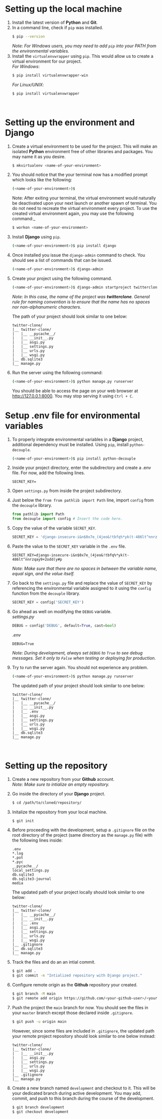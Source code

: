 # Setting up the local machine

1. Install the latest version of **Python** and **Git**.
2. In a command line, check if `pip` was installed.
   ```bash
   $ pip --version
   ```
   *Note: For Windows users, you may need to add `pip` into your PATH from the environmental variables.*
3. Install the `virtualenvwrapper` using `pip`. This would allow us to create a virtual environment for our project.<br>
   _For Windows_:
   ```bash
   $ pip install virtualenvwrapper-win
   ```
   _For Linux/UNIX_:
   ```bash
   $ pip install virtualenvwrapper
   ```
   <br>

# Setting up the environment and Django

1. Create a virtual environment to be used for the project. This will make an isolated **Python** environment free of other libraries and packages. You may name it as you desire.
   ```bash
   $ mkvirtualenv <name-of-your-environment>
   ```
2. You should notice that the your terminal now has a modified prompt which looks like the following:
   ```bash
   (<name-of-your-environment>)$
   ```
   Note: After exiting your terminal, the virtual environment would naturally be deactivated upon your next launch or another spawn of terminal. You do not need to recreate the virtual environment every project. To use the created virtual environment again, you may use the following command:\_
   ```bash
   $ workon <name-of-your-environment>
   ```
3. Install **Django** using `pip`.
   ```bash
   (<name-of-your-environment>)$ pip install django
   ```
4. Once installed you issue the `django-admin` command to check. You should see a list of commands that can be issued.
   ```bash
   (<name-of-your-environment>)$ django-admin
   ```
5. Create your project using the following command.
   ```bash
   (<name-of-your-environment>)$ django-admin startproject twitterclone
   ```
   _Note: In this case, the name of the project was **twitterclone**. General rule for naming convention is to ensure that the name has no spaces nor non-alphanumeric characters._
   
   The path of your project should look similar to one below:
   ```
   twitter-clone/
   |__ twitter-clone/
   |   |__ __pycache__/
   |   |__ __init__.py
   |   |__ asgi.py
   |   |__ settings.py
   |   |__ urls.py
   |   |__ wsgi.py
   |__ db.sqlite3
   |__ manage.py
   ```
6. Run the server using the following command:

   ```bash
   (<name-of-your-environment>)$ python manage.py runserver
   ```
   You should be able to access the page on your web browser at http://127.0.0.1:8000. You may stop serving it using `Ctrl + C`.
   <br>

# Setup .env file for environmental variables
1. To properly integrate environmental variables in a **Django** project, additional dependency must be installed. Using `pip`, install `python-decouple`.
   ```bash
   (<name-of-your-environment>)$ pip install python-decouple
   ```
2. Inside your project directory, enter the subdirectory and create a .env file. For now, add the following lines.
   ```
   SECRET_KEY=
   ```
3. Open `settings.py` from inside the project subdirectory.
4. Just below the `from from pathlib import Path` line, import `config` from the `decouple` library.
   ```python
   from pathlib import Path
   from decouple import config # Insert the code here. 
   ```
5. Copy the value of the variable `SECRET_KEY`.
   ```python
   SECRET_KEY = 'django-insecure-i&n$0x7e_(4jeo&!tbfq%*yk(t-486lt^nnrzqay9+2odd(y#p'
   ```
6. Paste the value to the `SECRET_KEY` variable in the `.env` file.
   ```
   SECRET_KEY=django-insecure-i&n$0x7e_(4jeo&!tbfq%*yk(t-486lt^nnrzqay9+2odd(y#p
   ```
   *Note: Make sure that there are no spaces in between the variable name, equal sign, and the value itself.*
7. Go back to the `settings.py` file and replace the value of `SECRET_KEY` by referencing the environmental variable assigned to it using the `config` function from the `decouple` library.
   ```python
   SECRET_KEY = config('SECRET_KEY')
   ```
8. Go ahead as well on modifying the `DEBUG` variable.<br>
   *settings.py*
   ```python
   DEBUG = config('DEBUG', default=True, cast=bool)
   ```
   *.env*
   ```
   DEBUG=True
   ```
   *Note: During development, always set `DEBUG` to `True` to see debug messages. Set it only to `False` when testing or deploying for production.*
8. Try to run the server again. You should not experience any problem.

   ```bash
   (<name-of-your-environment>)$ python manage.py runserver
   ```

   The updated path of your project should look similar to one below:
   ```
   twitter-clone/
   |__ twitter-clone/
   |   |__ __pycache__/
   |   |__ __init__.py
   |   |__ .env
   |   |__ asgi.py
   |   |__ settings.py
   |   |__ urls.py
   |   |__ wsgi.py
   |__ db.sqlite3
   |__ manage.py
   ```
   <br>

# Setting up the repository

1. Create a new repository from your **Github** account.<br>
   *Note: Make sure to intialize an empty repository.*
2. Go inside the directory of your **Django** project.
   ```bash
   $ cd /path/to/cloned/repository/
   ```
3. Initalize the repository from your local machine.
   ```bash
   $ git init
   ```
4. Before proceeding with the development, setup a `.gitignore` file on the root directory of the project (same directory as the `manage.py` file) with the following lines inside:
   ```
   .env
   *.log
   *.pot
   *.pyc
   __pycache__/
   local_settings.py
   db.sqlite3
   db.sqlite3-journal
   media
   ```

   The updated path of your project locally should look similar to one below:
   ```
   twitter-clone/
   |__ twitter-clone/
   |   |__ __pycache__/
   |   |__ __init__.py
   |   |__ .env
   |   |__ asgi.py
   |   |__ settings.py
   |   |__ urls.py
   |   |__ wsgi.py
   |__ .gitignore
   |__ db.sqlite3
   |__ manage.py
   ```
5. Track the files and do an an intial commit.
   ```bash
   $ git add .
   $ git commit -m "Intialized repository with Django project."
   ```
6. Configure remote origin as the **Github** repository your created.
   ```bash
   $ git branch -M main
   $ git remote add origin https://github.com/<your-github-user>/<your-repository>.git
   ```
6. Push the project the `main` branch for now. You should see the files in your `master` branch except those declared inside `.gitignore`.
   ```bash
   $ git push -u origin main
   ```
   However, since some files are included in `.gitignore`, the updated path your remote project repository should look similar to one below instead:
   ```
   twitter-clone/
   |__ twitter-clone/
   |   |__ __init__.py
   |   |__ asgi.py
   |   |__ settings.py
   |   |__ urls.py
   |   |__ wsgi.py
   |__ .gitignore
   |__ manage.py
   ```
7. Create a new branch named `development` and checkout to it. This will be your dedicated branch during active development. You may add, commit, and push to this branch during the course of the development.
   ```bash
   $ git branch development
   $ git checkout development
   ```
   <br>